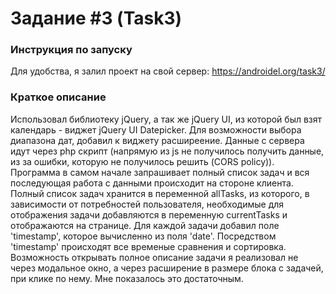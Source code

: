 # Задание #3 (Task3)

### Инструкция по запуску
Для удобства, я залил проект на свой сервер: https://androidel.org/task3/

### Краткое описание
Использовал библиотеку jQuery, а так же jQuery UI, из которой был взят календарь - виджет jQuery UI Datepicker.
Для возможности выбора диапазона дат, добавил к виджету расширеение.
Данные с сервера идут через php скрипт (напрямую из js не получилось получить данные, из за ошибки, которую не получилось решить (CORS policy)).
Программа в самом начале запрашивает полный список задач и вся последующая работа с данными происходит на стороне клиента.
Полный список задач хранится в переменной allTasks, из которого, в зависимости от потребностей пользователя, необходимые для отображения задачи 
добавляются в переменную currentTasks и отображаются на странице.
Для каждой задачи добавил поле 'timestamp', которое вычисленно из поля 'date'. Посредством 'timestamp' происходят все 
временые сравнения и сортировка.
Возможность открывать полное описание задачи я реализовал не через модальное окно, а через расширение в размере блока с задачей, 
при клике по нему. Мне показалось это достаточным.
